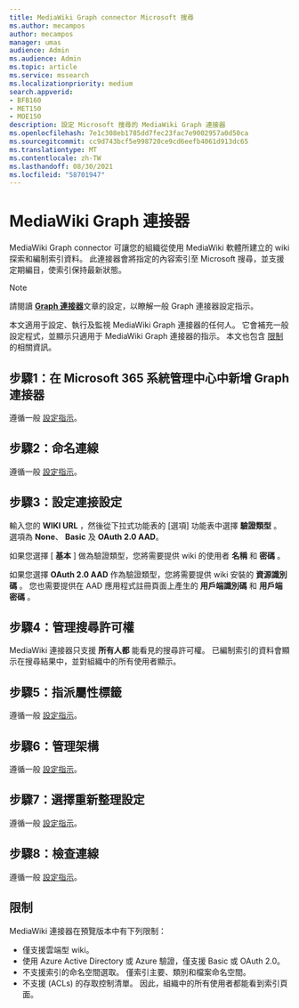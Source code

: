 ```yaml
---
title: MediaWiki Graph connector Microsoft 搜尋
ms.author: mecampos
author: mecampos
manager: umas
audience: Admin
ms.audience: Admin
ms.topic: article
ms.service: mssearch
ms.localizationpriority: medium
search.appverid:
- BFB160
- MET150
- MOE150
description: 設定 Microsoft 搜尋的 MediaWiki Graph 連接器
ms.openlocfilehash: 7e1c308eb1785dd7fec23fac7e9002957a0d50ca
ms.sourcegitcommit: cc9d743bcf5e998720ce9cd6eefb4061d913dc65
ms.translationtype: MT
ms.contentlocale: zh-TW
ms.lasthandoff: 08/30/2021
ms.locfileid: "58701947"
---
```

<!---Previous ms.author: monaray --->

# <a name="mediawiki-graph-connector"></a>MediaWiki Graph 連接器

MediaWiki Graph connector 可讓您的組織從使用 MediaWiki 軟體所建立的 wiki 探索和編制索引資料。 此連接器會將指定的內容索引至 Microsoft 搜尋，並支援定期編目，使索引保持最新狀態。

> [!NOTE]
> 請閱讀 [**Graph 連接器**](configure-connector.md)文章的設定，以瞭解一般 Graph 連接器設定指示。

本文適用于設定、執行及監視 MediaWiki Graph 連接器的任何人。 它會補充一般設定程式，並顯示只適用于 MediaWiki Graph 連接器的指示。 本文也包含 [限制](#limitations)的相關資訊。

<!---## Before you get started-->

<!---Insert "Before you get started" recommendations for this data source-->

## <a name="step-1-add-a-graph-connector-in-the-microsoft-365-admin-center"></a>步驟1：在 Microsoft 365 系統管理中心中新增 Graph 連接器

遵循一般 [設定指示](./configure-connector.md)。
<!---If the above phrase does not apply, delete it and insert specific details for your data source that are different from general setup instructions.-->

## <a name="step-2-name-the-connection"></a>步驟2：命名連線

遵循一般 [設定指示](./configure-connector.md)。
<!---If the above phrase does not apply, delete it and insert specific details for your data source that are different from general setup instructions.-->

## <a name="step-3-configure-the-connection-settings"></a>步驟3：設定連接設定

輸入您的 **WIKI URL** ，然後從下拉式功能表的 [選項] 功能表中選擇 **驗證類型** 。 選項為 **None**、 **Basic** 及 **OAuth 2.0 AAD**。

如果您選擇 [ **基本** ] 做為驗證類型，您將需要提供 wiki 的使用者 **名稱** 和 **密碼** 。

如果您選擇 **OAuth 2.0 AAD** 作為驗證類型，您將需要提供 wiki 安裝的 **資源識別碼** 。 您也需要提供在 AAD 應用程式註冊頁面上產生的 **用戶端識別碼** 和 **用戶端密碼** 。

## <a name="step-4-manage-search-permissions"></a>步驟4：管理搜尋許可權

MediaWiki 連接器只支援 **所有人都** 能看見的搜尋許可權。 已編制索引的資料會顯示在搜尋結果中，並對組織中的所有使用者顯示。

## <a name="step-5-assign-property-labels"></a>步驟5：指派屬性標籤

遵循一般 [設定指示](./configure-connector.md)。
<!---If the above phrase does not apply, delete it and insert specific details for your data source that are different from general setup instructions.-->

## <a name="step-6-manage-schema"></a>步驟6：管理架構

遵循一般 [設定指示](./configure-connector.md)。
<!---If the above phrase does not apply, delete it and insert specific details for your data source that are different from general setup instructions.-->

## <a name="step-7-choose-refresh-settings"></a>步驟7：選擇重新整理設定

遵循一般 [設定指示](./configure-connector.md)。
<!---If the above phrase does not apply, delete it and insert specific details for your data source that are different from general setup instructions.-->

## <a name="step-8-review-connection"></a>步驟8：檢查連線

遵循一般 [設定指示](./configure-connector.md)。
<!---If the above phrase does not apply, delete it and insert specific details for your data source that are different from general setup instructions.-->

<!---## Troubleshooting-->
<!---To be added-->

## <a name="limitations"></a>限制

MediaWiki 連接器在預覽版本中有下列限制：

* 僅支援雲端型 wiki。
* 使用 Azure Active Directory 或 Azure 驗證，僅支援 Basic 或 OAuth 2.0。
* 不支援索引的命名空間選取。 僅索引主要、類別和檔案命名空間。
* 不支援 (ACLs) 的存取控制清單。 因此，組織中的所有使用者都能看到索引頁面。